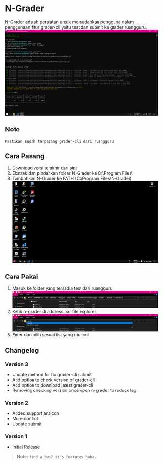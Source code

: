 # N-Grader

N-Grader adalah peralatan untuk memudahkan pengguna dalam penggunaan fitur grader-cli yaitu test dan submit ke grader ruangguru.
![](docs/N-Grader.png)

## Note
```
Pastikan sudah terpasang grader-cli dari ruangguru
```

## Cara Pasang
1. Download versi terakhir dari [sini](https://github.com/nabilaba/N-Grader/releases/download/v3/N-Grader.zip)
2. Ekstrak dan pindahkan folder N-Grader ke C:\Program Files\
3. Tambahkan N-Grader ke PATH (C:\Program Files\N-Grader\)
![](docs/CaraPasang.gif)

## Cara Pakai
1. Masuk ke folder yang tersedia test dari ruangguru
![](docs/CaraPakai1.png)
2. Ketik n-grader di address bar file explorer
![](docs/CaraPakai2.png)
3. Enter dan pilih sesuai list yang muncul

## Changelog
### Version 3
- Update method for fix grader-cli submit
- Add option to check version of grader-cli
- Add option to download latest grader-cli
- Removing checking version once open n-grader to reduce lag

### Version 2
- Added support ansicon
- More control
- Update submit

### Version 1
- Initial Release

> Note: `find a bug? it's features haha.`